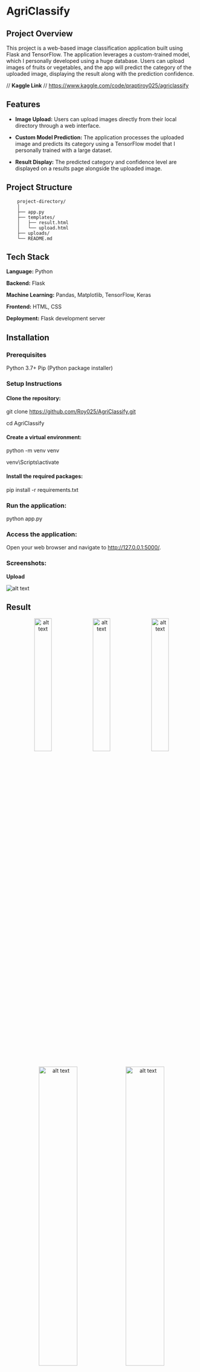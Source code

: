 # AgriClassify
## Project Overview

This project is a web-based image classification application built using Flask and TensorFlow. The application leverages a custom-trained model, which I personally developed using a huge database. Users can upload images of fruits or vegetables, and the app will predict the category of the uploaded image, displaying the result along with the prediction confidence.

// **Kaggle Link**
// https://www.kaggle.com/code/praptiroy025/agriclassify

## Features
- **Image Upload:** Users can upload images directly from their local directory through a web interface.

- **Custom Model Prediction:** The application processes the uploaded image and predicts its category using a TensorFlow model that I personally trained with a large dataset.

- **Result Display:** The predicted category and confidence level are displayed on a results page alongside the uploaded image.

## Project Structure

        project-directory/
        │
        ├── app.py                    
        ├── templates/
        │   ├── result.html            
        │   └── upload.html           
        ├── uploads/                  
        └── README.md                 
## Tech Stack

**Language:** Python

**Backend:** Flask

**Machine Learning:** Pandas, Matplotlib, TensorFlow, Keras

**Frontend:** HTML, CSS

**Deployment:** Flask development server

## Installation

### Prerequisites
Python 3.7+
Pip (Python package installer)

### Setup Instructions

#### Clone the repository:

git clone https://github.com/Roy025/AgriClassify.git

cd AgriClassify

#### Create a virtual environment:
python -m venv venv

venv\Scripts\activate

#### Install the required packages:

<!-- pip install tensorflow flask pillow
pip freeze > requirements.txt -->
pip install -r requirements.txt

### Run the application:
python app.py


### Access the application:
Open your web browser and navigate to http://127.0.0.1:5000/.

### Screenshots:

**Upload**

![alt text](image-1.png)

## Result

<p align="center">
    <img src="image-4.png" alt="alt text" width="30%">
    <img src="image-5.png" alt="alt text" width="30%">
    <img src="image-6.png" alt="alt text" width="30%">
</p>
<p align="center">
    <img src="image-7.png" alt="alt text" width="45%">
    <img src="image.png" alt="alt text" width="45%">
</p>



**Data**

![alt text](image-2.png)

**Model Structure**

![Model Plot](model_plot.png)


**Accuracy**

![alt text](image-3.png)
